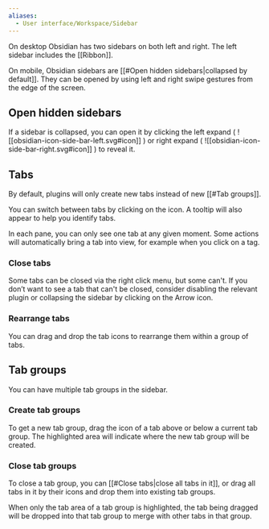 ```yaml
---
aliases:
  - User interface/Workspace/Sidebar
---
```

On desktop Obsidian has two sidebars on both left and right. The left sidebar includes the [[Ribbon]].

On mobile, Obsidian sidebars are [[#Open hidden sidebars|collapsed by default]]. They can be opened by using left and right swipe gestures from the edge of the screen.

## Open hidden sidebars

If a sidebar is collapsed, you can open it by clicking the left expand ( ![[obsidian-icon-side-bar-left.svg#icon]] ) or right expand ( ![[obsidian-icon-side-bar-right.svg#icon]] ) to reveal it.

## Tabs

By default, plugins will only create new tabs instead of new [[#Tab groups]].

You can switch between tabs by clicking on the icon. A tooltip will also appear to help you identify tabs.

In each pane, you can only see one tab at any given moment. Some actions will automatically bring a tab into view, for example when you click on a tag.

### Close tabs

Some tabs can be closed via the right click menu, but some can't. If you don’t want to see a tab that can't be closed, consider disabling the relevant plugin or collapsing the sidebar by clicking on the Arrow icon.

### Rearrange tabs

You can drag and drop the tab icons to rearrange them within a group of tabs.

## Tab groups

You can have multiple tab groups in the sidebar.

### Create tab groups

To get a new tab group, drag the icon of a tab above or below a current tab group. The highlighted area will indicate where the new tab group will be created.

### Close tab groups

To close a tab group, you can [[#Close tabs|close all tabs in it]], or drag all tabs in it by their icons and drop them into existing tab groups.

When only the tab area of a tab group is highlighted, the tab being dragged will be dropped into that tab group to merge with other tabs in that group.
